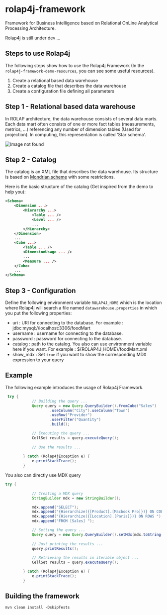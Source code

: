 # rolap4j-framework

Framework for Business Intelligence based on Relational OnLine Analytical Processing Architecture.

Rolap4j is still under dev ...

Steps to use Rolap4j
--------------------
The following steps show how to use the Rolap4j Framework (In the `rolap4j-framework-demo-resources`, you can see some useful resources).

1. Create a relational based data warehouse
2. Create a catalog file that describes the data warehouse
3. Create a configuration file defining all parameters

Step 1 - Relational based data warehouse
----------------------------------------

In ROLAP architecture, the data warehouse consists of several data marts. Each data mart often consists of one or more fact tables (measurements, metrics, ...) referencing any number of dimension tables (Used for projection).
In computing, this representation is called 'Star schema'. 

![Image not found](https://raw.githubusercontent.com/Andriantomanga/rolap4j-framework/master/rolap4j-star-schema.png "Star schema")

Step 2 - Catalog
----------------

The catalog is an XML file that describes the data warehouse. Its structure is based on
[Mondrian scheme]( http://mondrian.pentaho.com/documentation/schema.php) with some restrictions.

Here is the basic structure of the catalog (Get inspired from the demo to help you):

```xml
<Schema>
    <Dimension ...>
        <Hierarchy ...>
            <Table ... />
            <Level ... />
            ...
        </Hierarchy>
    </Dimension>
    ...
    <Cube ...>
        <Table ... />
        <DimensionUsage ... />
        ...
        <Measure ... />
    </Cube>
    ...
</Schema>
```

Step 3 - Configuration
----------------------

Define the following environment variable ```ROLAP4J_HOME``` which is the location where Rolap4j will 
search a file named ```datawarehouse.properties``` in which you put the following properties:

- uri : URI for connecting to the database. For example : jdbc\:mysql\://localhost:3306/foodMart
- username : username for connecting to the database.
- password : password for connecting to the database.
- catalog : path to the catalog. You also can use environment variable here if you want. For example : ${ROLAP4J_HOME}/foodMart.xml
- show_mdx : Set ```true``` if you want to show the corresponding MDX expression to your query


Example
-------

The following example introduces the usage of Rolap4j Framework.
```java
 try {
            // Building the query ...
            Query query = new Query.QueryBuilder().fromCube("Sales")
                    .useColumn("City").useColumn("Town")
                    .useRow("Provider")
                    .userFilter("Quantity")
                    .build();

            // Executing the query ...
            CellSet results = query.executeQuery();
            
            // Use the results ...
            
        } catch (Rolap4jException e) {
            e.printStackTrace();
        }
```

You also can directly use MDX query 
```java
try {
            
            // Creating a MDX query
            StringBuilder mdx = new StringBuilder();

            mdx.append("SELECT");
            mdx.append("{Hierarchize({[Product].[Macbook Pro]})} ON COLUMNS, ");
            mdx.append("{Hierarchize({[Location].[Paris]})} ON ROWS ");
            mdx.append("FROM [Sales] ");

            // Setting the query ...
            Query query = new Query.QueryBuilder().setMdx(mdx.toString()).build();
            
            // Just printing the results ...
            query.printResults();
            
            // Retrieving the results in iterable object ...
            CellSet results = query.executeQuery();

        } catch (Rolap4jException e) {
            e.printStackTrace();
        }
```

Building the framework
----------------------

```mvn clean install -DskipTests```










